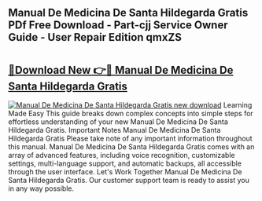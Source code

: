 ## Manual De Medicina De Santa Hildegarda Gratis PDf Free Download - Part-cjj Service Owner Guide - User Repair Edition qmxZS

# <h2><a href="http://cf20840.oget.top/?id=Manual+De+Medicina+De+Santa+Hildegarda+Gratis">🔗Download New 👉🔴 Manual De Medicina De Santa Hildegarda Gratis</a></h2>

[![Manual De Medicina De Santa Hildegarda Gratis new download](https://i.imgur.com/5g1atiW.png)](http://cf20840.oget.top/?id=Manual+De+Medicina+De+Santa+Hildegarda+Gratis)
Learning Made Easy This guide breaks down complex concepts into simple steps for effortless understanding of your new Manual De Medicina De Santa Hildegarda Gratis. Important Notes Manual De Medicina De Santa Hildegarda Gratis Please take note of any important information throughout this manual. Manual De Medicina De Santa Hildegarda Gratis comes with an array of advanced features, including voice recognition, customizable settings, multi-language support, and automatic backups, all accessible through the user interface. Let's Work Together Manual De Medicina De Santa Hildegarda Gratis. Our customer support team is ready to assist you in any way possible.
